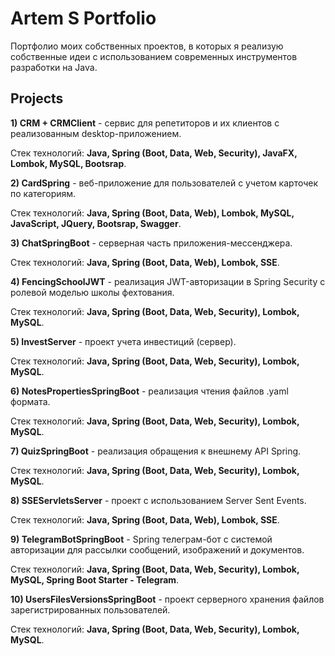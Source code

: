 # Artem S Portfolio
Портфолио моих собственных проектов, в которых я реализую собственные идеи с использованием современных инструментов разработки на Java. 

## Projects

**1) CRM + CRMClient** - сервис для репетиторов и их клиентов с реализованным desktop-приложением.

   Стек технологий: **Java, Spring (Boot, Data, Web, Security), JavaFX, Lombok, MySQL, Bootsrap**.

**2) CardSpring** - веб-приложение для пользователей с учетом карточек по категориям.

   Стек технологий: **Java, Spring (Boot, Data, Web), Lombok, MySQL, JavaScript, JQuery, Bootsrap, Swagger**.

**3) ChatSpringBoot** - серверная часть приложения-мессенджера.

   Стек технологий: **Java, Spring (Boot, Data, Web), Lombok, SSE**.
   
**4) FencingSchoolJWT** - реализация JWT-авторизации в Spring Security с ролевой моделью школы фехтования.

   Стек технологий: **Java, Spring (Boot, Data, Web, Security), Lombok, MySQL**. 

**5) InvestServer** - проект учета инвестиций (сервер).

   Стек технологий: **Java, Spring (Boot, Data, Web, Security), Lombok, MySQL**.
   
**6) NotesPropertiesSpringBoot** - реализация чтения файлов .yaml формата.

   Стек технологий: **Java, Spring (Boot, Data, Web, Security), Lombok, MySQL**. 

**7) QuizSpringBoot** - реализация обращения к внешнему API Spring.

   Стек технологий: **Java, Spring (Boot, Data, Web, Security), Lombok, MySQL**.

**8) SSEServletsServer** - проект с использованием Server Sent Events.

   Стек технологий: **Java, Spring (Boot, Data, Web), Lombok, SSE**.

**9) TelegramBotSpringBoot** - Spring телеграм-бот с системой авторизации для рассылки сообщений, изображений и документов.

   Стек технологий: **Java, Spring (Boot, Data, Web, Security), Lombok, MySQL, Spring Boot Starter - Telegram**. 

**10) UsersFilesVersionsSpringBoot** - проект серверного хранения файлов зарегистрированных пользователей.

   Стек технологий: **Java, Spring (Boot, Data, Web, Security), Lombok, MySQL**. 


###
